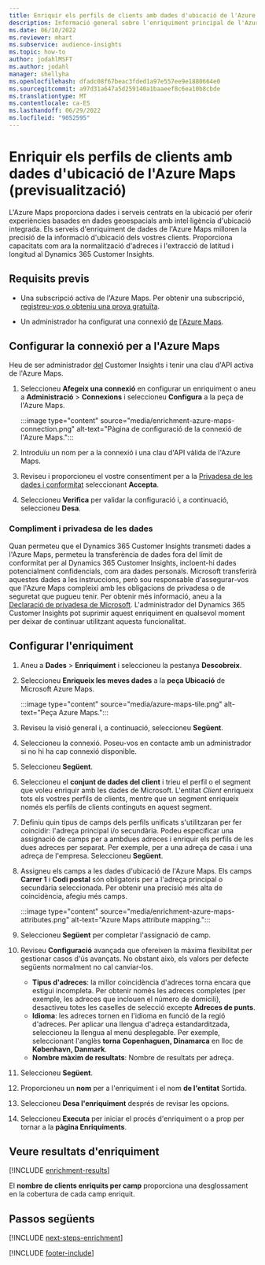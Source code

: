 ```yaml
---
title: Enriquir els perfils de clients amb dades d'ubicació de l'Azure Maps (previsualització)
description: Informació general sobre l'enriquiment principal de l'Azure Maps.
ms.date: 06/10/2022
ms.reviewer: mhart
ms.subservice: audience-insights
ms.topic: how-to
author: jodahlMSFT
ms.author: jodahl
manager: shellyha
ms.openlocfilehash: dfadc08f67beac3fded1a97e557ee9e1880664e0
ms.sourcegitcommit: a97d31a647a5d259140a1baaeef8c6ea10b8cbde
ms.translationtype: MT
ms.contentlocale: ca-ES
ms.lasthandoff: 06/29/2022
ms.locfileid: "9052595"
---
```

# <a name="enrich-customer-profiles-with-location-data-from-azure-maps-preview"></a>Enriquir els perfils de clients amb dades d'ubicació de l'Azure Maps (previsualització)

L'Azure Maps proporciona dades i serveis centrats en la ubicació per oferir experiències basades en dades geoespacials amb intel·ligència d'ubicació integrada. Els serveis d'enriquiment de dades de l'Azure Maps milloren la precisió de la informació d'ubicació dels vostres clients. Proporciona capacitats com ara la normalització d'adreces i l'extracció de latitud i longitud al Dynamics 365 Customer Insights.

## <a name="prerequisites"></a>Requisits previs

- Una subscripció activa de l'Azure Maps. Per obtenir una subscripció, [registreu-vos o obteniu una prova gratuïta](https://azure.microsoft.com/services/azure-maps/).

- Un administrador ha configurat una connexió [de](connections.md) [l'Azure Maps](#configure-the-connection-for-azure-maps).

## <a name="configure-the-connection-for-azure-maps"></a>Configurar la connexió per a l'Azure Maps

Heu de ser administrador [del](permissions.md#admin) Customer Insights i tenir una clau d'API activa de l'Azure Maps.

1. Seleccioneu **Afegeix una connexió** en configurar un enriquiment o aneu a **Administració** > **Connexions** i seleccioneu **Configura** a la peça de l'Azure Maps.

   :::image type="content" source="media/enrichment-azure-maps-connection.png" alt-text="Pàgina de configuració de la connexió de l'Azure Maps.":::

1. Introduïu un nom per a la connexió i una clau d'API vàlida de l'Azure Maps.

1. Reviseu i proporcioneu el vostre consentiment per a la [Privadesa de les dades i conformitat](#data-privacy-and-compliance) seleccionant **Accepta**.

1. Seleccioneu **Verifica** per validar la configuració i, a continuació, seleccioneu **Desa**.

### <a name="data-privacy-and-compliance"></a>Compliment i privadesa de les dades

Quan permeteu que el Dynamics 365 Customer Insights transmeti dades a l'Azure Maps, permeteu la transferència de dades fora del límit de conformitat per al Dynamics 365 Customer Insights, incloent-hi dades potencialment confidencials, com ara dades personals. Microsoft transferirà aquestes dades a les instruccions, però sou responsable d'assegurar-vos que l'Azure Maps compleixi amb les obligacions de privadesa o de seguretat que pugueu tenir. Per obtenir més informació, aneu a la [Declaració de privadesa de Microsoft](https://go.microsoft.com/fwlink/?linkid=396732).
L'administrador del Dynamics 365 Customer Insights pot suprimir aquest enriquiment en qualsevol moment per deixar de continuar utilitzant aquesta funcionalitat.

## <a name="configure-the-enrichment"></a>Configurar l'enriquiment

1. Aneu a **Dades** > **Enriquiment** i seleccioneu la pestanya **Descobreix**.

1. Seleccioneu **Enriqueix les meves dades** a la **peça Ubicació** de Microsoft Azure Maps.

   :::image type="content" source="media/azure-maps-tile.png" alt-text="Peça Azure Maps.":::

1. Reviseu la visió general i, a continuació, seleccioneu **Següent**.

1. Seleccioneu la connexió. Poseu-vos en contacte amb un administrador si no hi ha cap connexió disponible.

1. Seleccioneu **Següent**.

1. Seleccioneu el **conjunt de dades del client** i trieu el perfil o el segment que voleu enriquir amb les dades de Microsoft. L'entitat *Client* enriqueix tots els vostres perfils de clients, mentre que un segment enriqueix només els perfils de clients continguts en aquest segment.

1. Definiu quin tipus de camps dels perfils unificats s'utilitzaran per fer coincidir: l'adreça principal i/o secundària. Podeu especificar una assignació de camps per a ambdues adreces i enriquir els perfils de les dues adreces per separat. Per exemple, per a una adreça de casa i una adreça de l'empresa. Seleccioneu **Següent**.

1. Assigneu els camps a les dades d'ubicació de l'Azure Maps. Els camps **Carrer 1** i **Codi postal** són obligatoris per a l'adreça principal o secundària seleccionada. Per obtenir una precisió més alta de coincidència, afegiu més camps.

   :::image type="content" source="media/enrichment-azure-maps-attributes.png" alt-text="Azure Maps attribute mapping.":::

1. Seleccioneu **Següent** per completar l'assignació de camp.

1. Reviseu **Configuració** avançada que ofereixen la màxima flexibilitat per gestionar casos d'ús avançats. No obstant això, els valors per defecte següents normalment no cal canviar-los.

   - **Tipus d'adreces**: la millor coincidència d'adreces torna encara que estigui incompleta. Per obtenir només les adreces completes (per exemple, les adreces que inclouen el número de domicili), desactiveu totes les caselles de selecció excepte **Adreces de punts**.
   - **Idioma**: les adreces tornen en l'idioma en funció de la regió d'adreces. Per aplicar una llengua d'adreça estandarditzada, seleccioneu la llengua al menú desplegable. Per exemple, seleccionant l'anglès **torna** **Copenhaguen, Dinamarca** en lloc de **København, Danmark**.
   - **Nombre màxim de resultats**: Nombre de resultats per adreça.

1. Seleccioneu **Següent**.

1. Proporcioneu un **nom** per a l'enriquiment i el nom **de l'entitat** Sortida.

1. Seleccioneu **Desa l'enriquiment** després de revisar les opcions.

1. Seleccioneu **Executa** per iniciar el procés d'enriquiment o a prop per tornar a la **pàgina Enriquiments**.

## <a name="view-enrichment-results"></a>Veure resultats d'enriquiment

[!INCLUDE [enrichment-results](includes/enrichment-results.md)]

El **nombre de clients enriquits per camp** proporciona una desglossament en la cobertura de cada camp enriquit.

## <a name="next-steps"></a>Passos següents

[!INCLUDE [next-steps-enrichment](includes/next-steps-enrichment.md)]

[!INCLUDE [footer-include](includes/footer-banner.md)]
